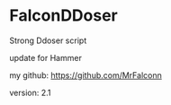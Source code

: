 # FalconDDoser

Strong Ddoser script

update for Hammer

my github: https://github.com/MrFalconn

version: 2.1



